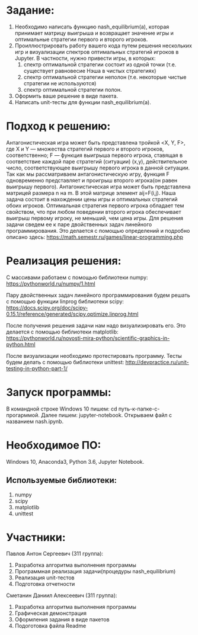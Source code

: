   # Задание:

  1. Необходимо написать функцию nash_equilibrium(a), которая принимает матрицу выигрыша и возвращает значение игры и оптимальные стратегии первого и второго игроков.
  2. Проиллюстрировать работу вашего кода путем решения нескольких игр и визуализации спектров оптимальных стратегий игроков в Jupyter.
     В частности, нужно привести игры, в которых:
     1. спектр оптимальной стратегии состоит из одной точки (т.е. существует равновесие Нэша в чистых стратегиях)
     2. спектр оптимальной стратегии неполон (т.е. некоторые чистые стратегии не используются)
     3. спектр оптимальной стратегии полон.
  3. Оформить ваше решение в виде пакета.
  4. Написать unit-тесты для функции nash_equilibrium(a).
  
  # Подход к решению:
  
Антагонистическая игра может быть представлена тройкой <X, Y, F>, где X и Y — множества стратегий первого и второго игроков,   соответственно; F — функция выигрыша первого игрока, ставящая в соответствие каждой паре стратегий (ситуации) (x,y), действительное  число, соответствующее выигрышу первого игрока в данной ситуации. Так как мы рассматриваем антагонистическую игру, функция F одновременно представляет и проигрыш второго игрока(он равен выигрышу первого).
Антагонистическая игра может быть представлена матрицей размера n на m. В этой матрице элемент aij=F(i,j).
Наша задача состоит в нахождении цены игры и оптимальных стратегий обоих игроков. Оптимальная стратегия первого игрока обладает тем свойством, что при любом поведении второго игрока обеспечивает выигрыш первому игроку, не меньший, чем цена игры. Для решения задачи сведем ее к паре двойственных задач линейного программирования. Это делается с помощью определений и подробно описано здесь: https://math.semestr.ru/games/linear-programming.php
  # Реализация решения:
  
 С массивами работаем с помощью библиотеки numpy:
 https://pythonworld.ru/numpy/1.html
 
 Пару двойственных задач линейного программирования будем решать с помощью функции linprog библиотеки scipy:
 https://docs.scipy.org/doc/scipy-0.15.1/reference/generated/scipy.optimize.linprog.html
 
 После получения решения задачи нам надо визуализировать его. Это делается с помощью библиотеки matplotlib:  https://pythonworld.ru/novosti-mira-python/scientific-graphics-in-python.html
 
 После визуализации необходимо протестировать программу. Тесты будем делать с помощью библиотеки unittest:
 http://devpractice.ru/unit-testing-in-python-part-1/

  
  # Запуск программы:
  
   В командной строке Windows 10 пишем: cd путь-к-папке-с-прогарммой.
   Далее пишем: jupyter-notebook.
   Открываем файл с названием nash.ipynb.
   
   # Необходимое ПО:
   
   Windows 10, Anaconda3, Python 3.6, Jupyter Notebook.
     
   ## Используемые библиотеки:
   1) numpy
   2) scipy
   3) matplotlib
   4) unittest
   
   # Участники:
   Павлов Антон Сергеевич (311 группа):
   1) Разработка алгоритма выполнения программы
   2) Программная реализация задачи(процедуры nash_equilibrium)
   3) Реализация unit-тестов
   4) Подготовка отчетности
   
   Сметанин Даниил Алексеевич (311 группа):
   1) Разработка алгоритма выполнения программы
   2) Графическая демонстрация
   3) Оформления задания в виде пакетов
   4) Подоготовка файла Readme
